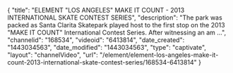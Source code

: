 {
    "title": "ELEMENT \"LOS ANGELES\" MAKE IT COUNT - 2013 INTERNATIONAL SKATE CONTEST SERIES",
    "description": "The park was packed as Santa Clarita Skatepark played host to the first stop on the 2013 \"MAKE IT COUNT\" International Contest Series. After witnessing an am ...",
    "channelid": "168534",
    "videoid": "6413814",
    "date_created": "1443034563",
    "date_modified": "1443034563",
    "type": "captivate",
    "layout": "channelVideo",
    "url": "\/element\/element-los-angeles-make-it-count-2013-international-skate-contest-series\/168534-6413814"
}